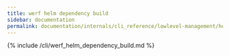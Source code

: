 ```yaml
---
title: werf helm dependency build
sidebar: documentation
permalink: documentation/internals/cli_reference/lowlevel-management/helm/dependency/build.html
---
```


{% include /cli/werf_helm_dependency_build.md %}
